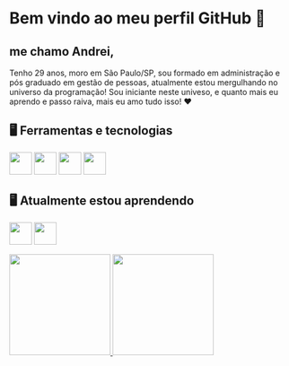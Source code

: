 # Bem vindo ao meu perfil GitHub 👋

## me chamo Andrei,

Tenho 29 anos, moro em São Paulo/SP, sou formado em administração e pós graduado em gestão de pessoas, atualmente estou mergulhando no universo da programação!
Sou iniciante neste univeso, e quanto mais eu aprendo e passo raiva, mais eu amo tudo isso! ❤

## 🖥️ Ferramentas e tecnologias


<img src="https://cdn.jsdelivr.net/gh/devicons/devicon/icons/html5/html5-original-wordmark.svg" width="40" height="40"/> <img src="https://cdn.jsdelivr.net/gh/devicons/devicon/icons/css3/css3-original-wordmark.svg" width="40" height="40" /> <img src="https://cdn.jsdelivr.net/gh/devicons/devicon/icons/javascript/javascript-original.svg" width="40" height="40"/> <img src="https://cdn.jsdelivr.net/gh/devicons/devicon/icons/react/react-original.svg" width="40" height="40"/>



     
          
## 🖥️ Atualmente estou aprendendo


<img src="https://cdn.jsdelivr.net/gh/devicons/devicon/icons/php/php-original.svg" width="40" height="40"/> <img src="https://cdn.jsdelivr.net/gh/devicons/devicon/icons/mysql/mysql-original-wordmark.svg" width="40" height="40"/>      


<div>
<a href="https://github.com/AndreiFernando">
<img height="180em" src="https://github-readme-stats.vercel.app/api/top-langs/?username=AndreiFernando&layout=compact&langs_count=7&theme=dracula"/>
<img height="180em" src="https://github-readme-stats.vercel.app/api?username=AndreiFernando&show_icons=true&theme=dracula&include_all_commits=true&count_private=true"/>
</div>



